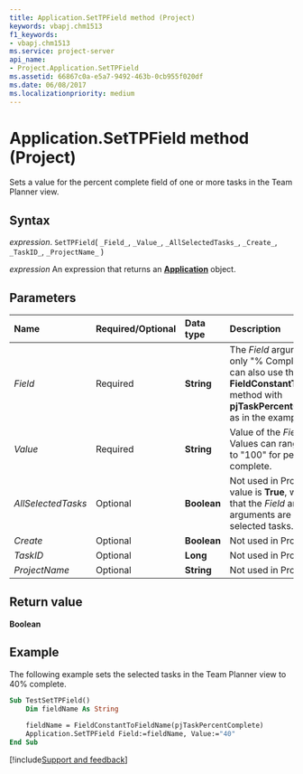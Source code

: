 ```yaml
---
title: Application.SetTPField method (Project)
keywords: vbapj.chm1513
f1_keywords:
- vbapj.chm1513
ms.service: project-server
api_name:
- Project.Application.SetTPField
ms.assetid: 66867c0a-e5a7-9492-463b-0cb955f020df
ms.date: 06/08/2017
ms.localizationpriority: medium
---
```



# Application.SetTPField method (Project)

Sets a value for the percent complete field of one or more tasks in the Team Planner view.


## Syntax

_expression_. `SetTPField`( `_Field_`, `_Value_`, `_AllSelectedTasks_`, `_Create_`, `_TaskID_`, `_ProjectName_` )

 _expression_ An expression that returns an **[Application](Project.Application.md)** object.


## Parameters



|Name|Required/Optional|Data type|Description|
|:-----|:-----|:-----|:-----|
| _Field_|Required|**String**|The  _Field_ argument can be only "% Complete". You can also use the **FieldConstantToFieldName** method with **pjTaskPercentComplete**, as in the example.|
| _Value_|Required|**String**|Value of the  _Field_ argument. Values can range from "0" to "100" for percent complete.|
| _AllSelectedTasks_|Optional|**Boolean**|Not used in Project. The value is **True**, which means that the _Field_ and _Value_ arguments are set for all selected tasks.|
| _Create_|Optional|**Boolean**|Not used in Project.|
| _TaskID_|Optional|**Long**|Not used in Project.|
| _ProjectName_|Optional|**String**|Not used in Project.|

## Return value

 **Boolean**


## Example

The following example sets the selected tasks in the Team Planner view to 40% complete. 


```vb
Sub TestSetTPField() 
    Dim fieldName As String 
 
    fieldName = FieldConstantToFieldName(pjTaskPercentComplete) 
    Application.SetTPField Field:=fieldName, Value:="40" 
End Sub
```

[!include[Support and feedback](~/includes/feedback-boilerplate.md)]